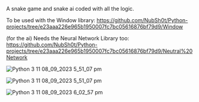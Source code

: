 A snake game and snake ai coded with all the logic.

To be used with the Window library: https://github.com/NubSh0t/Python-projects/tree/e23aaa226e965b1950007fc7bc05616876bf79d9/Window

(for the ai) Needs the Neural Network Library too: https://github.com/NubSh0t/Python-projects/tree/e23aaa226e965b1950007fc7bc05616876bf79d9/Neutral%20Network

![Python 3 11 08_09_2023 5_51_07 pm](https://github.com/NubSh0t/Python-projects/assets/113845503/6ee1a68c-cca2-4ea3-bc9f-fae984ab3120)

![Python 3 11 08_09_2023 5_51_07 pm](https://github.com/NubSh0t/Python-projects/assets/113845503/6ee1a68c-cca2-4ea3-bc9f-fae984ab3120)

![Python 3 11 08_09_2023 6_02_57 pm](https://github.com/NubSh0t/Python-projects/assets/113845503/0989ad5f-9b7f-4a7a-9730-258167127d49)
